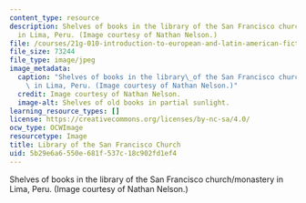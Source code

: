 ```yaml
---
content_type: resource
description: Shelves of books in the library of the San Francisco church/monastery
  in Lima, Peru. (Image courtesy of Nathan Nelson.)
file: /courses/21g-010-introduction-to-european-and-latin-american-fiction-fall-2006/5b29e6a6550e681f537c18c902fd1ef4_21g-010f06.jpg
file_size: 73244
file_type: image/jpeg
image_metadata:
  caption: "Shelves of books in the library\_of the San Francisco church/monastery\
    \ in Lima, Peru. (Image courtesy of Nathan Nelson.)"
  credit: Image courtesy of Nathan Nelson.
  image-alt: Shelves of old books in partial sunlight.
learning_resource_types: []
license: https://creativecommons.org/licenses/by-nc-sa/4.0/
ocw_type: OCWImage
resourcetype: Image
title: Library of the San Francisco Church
uid: 5b29e6a6-550e-681f-537c-18c902fd1ef4
---
```

Shelves of books in the library of the San Francisco church/monastery in Lima, Peru. (Image courtesy of Nathan Nelson.)